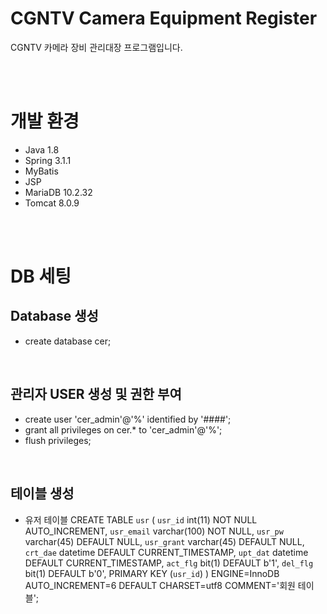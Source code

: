 # CGNTV Camera Equipment Register

CGNTV 카메라 장비 관리대장 프로그램입니다.

<br><br>
# 개발 환경

- Java 1.8
- Spring 3.1.1
- MyBatis
- JSP
- MariaDB 10.2.32
- Tomcat 8.0.9


<br><br>

# DB 세팅

## Database 생성
- create database cer;
<br>

## 관리자 USER 생성 및 권한 부여
- create user 'cer_admin'@'%' identified by '####';
- grant all privileges on cer.* to 'cer_admin'@'%';
- flush privileges;
<br>

## 테이블 생성 
- 유저 테이블
CREATE TABLE `usr` (
  `usr_id` int(11) NOT NULL AUTO_INCREMENT,
  `usr_email` varchar(100) NOT NULL,
  `usr_pw` varchar(45) DEFAULT NULL,
  `usr_grant` varchar(45) DEFAULT NULL,
  `crt_dae` datetime DEFAULT CURRENT_TIMESTAMP,
  `upt_dat` datetime DEFAULT CURRENT_TIMESTAMP,
  `act_flg` bit(1) DEFAULT b'1',
  `del_flg` bit(1) DEFAULT b'0',
  PRIMARY KEY (`usr_id`)
) ENGINE=InnoDB AUTO_INCREMENT=6 DEFAULT CHARSET=utf8 COMMENT='회원 테이블';
